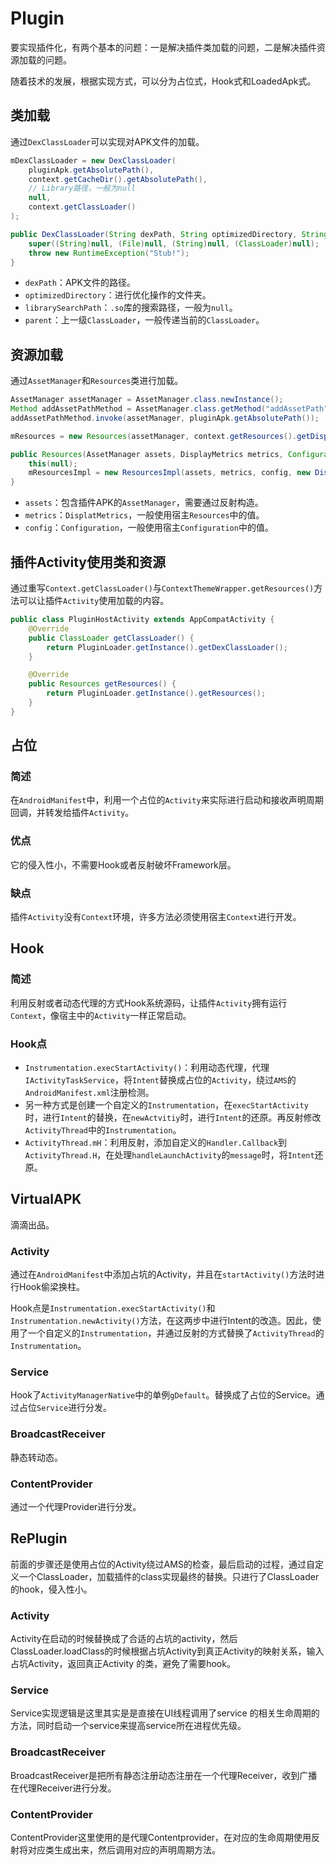 # Plugin

要实现插件化，有两个基本的问题：一是解决插件类加载的问题，二是解决插件资源加载的问题。

随着技术的发展，根据实现方式，可以分为占位式，Hook式和LoadedApk式。



## 类加载

通过`DexClassLoader`可以实现对APK文件的加载。

```java
mDexClassLoader = new DexClassLoader(
    pluginApk.getAbsolutePath(),
    context.getCacheDir().getAbsolutePath(),
    // Library路径，一般为null
    null,
    context.getClassLoader()
);

public DexClassLoader(String dexPath, String optimizedDirectory, String librarySearchPath, ClassLoader parent) {
    super((String)null, (File)null, (String)null, (ClassLoader)null);
    throw new RuntimeException("Stub!");
}
```

* `dexPath`：APK文件的路径。
* `optimizedDirectory`：进行优化操作的文件夹。
* `librarySearchPath`：`.so`库的搜索路径，一般为`null`。
* `parent`：上一级`ClassLoader`，一般传递当前的`ClassLoader`。



## 资源加载

通过`AssetManager`和`Resources`类进行加载。

```java
AssetManager assetManager = AssetManager.class.newInstance();
Method addAssetPathMethod = AssetManager.class.getMethod("addAssetPath", String.class);
addAssetPathMethod.invoke(assetManager, pluginApk.getAbsolutePath());

mResources = new Resources(assetManager, context.getResources().getDisplayMetrics(), context.getResources().getConfiguration());

public Resources(AssetManager assets, DisplayMetrics metrics, Configuration config) {
    this(null);
    mResourcesImpl = new ResourcesImpl(assets, metrics, config, new DisplayAdjustments());
}
```

* `assets`：包含插件APK的`AssetManager`，需要通过反射构造。
* `metrics`：`DisplatMetrics`，一般使用宿主`Resources`中的值。
* `config`：`Configuration`，一般使用宿主`Configuration`中的值。



## 插件Activity使用类和资源

通过重写`Context.getClassLoader()`与`ContextThemeWrapper.getResources()`方法可以让插件`Activity`使用加载的内容。

```java
public class PluginHostActivity extends AppCompatActivity {
    @Override
    public ClassLoader getClassLoader() {
        return PluginLoader.getInstance().getDexClassLoader();
    }

    @Override
    public Resources getResources() {
        return PluginLoader.getInstance().getResources();
    }
}
```



## 占位

### 简述

在`AndroidManifest`中，利用一个占位的`Activity`来实际进行启动和接收声明周期回调，并转发给插件`Activity`。

### 优点

它的侵入性小，不需要Hook或者反射破坏Framework层。

### 缺点

插件`Activity`没有`Context`环境，许多方法必须使用宿主`Context`进行开发。



## Hook

### 简述

利用反射或者动态代理的方式Hook系统源码，让插件`Activity`拥有运行`Context`，像宿主中的`Activity`一样正常启动。

### Hook点

* `Instrumentation.execStartActivity()`：利用动态代理，代理`IActivityTaskService`，将`Intent`替换成占位的`Activity`，绕过`AMS`的`AndroidManifest.xml`注册检测。
* 另一种方式是创建一个自定义的`Instrumentation`，在`execStartActivity`时，进行`Intent`的替换，在`newActvitiy`时，进行`Intent`的还原。再反射修改`ActivityThread`中的`Instrumentation`。
* `ActivityThread.mH`：利用反射，添加自定义的`Handler.Callback`到`ActivityThread.H`，在处理`handleLaunchActivity`的`message`时，将`Intent`还原。



## VirtualAPK

滴滴出品。

### Activity

通过在`AndroidManifest`中添加占坑的Activity，并且在`startActivity()`方法时进行Hook偷梁换柱。

Hook点是`Instrumentation.execStartActivity()`和`Instrumentation.newActivity()`方法，在这两步中进行Intent的改造。因此，使用了一个自定义的`Instrumentation`，并通过反射的方式替换了`ActivityThread`的`Instrumentation`。

### Service

Hook了`ActivityManagerNative`中的单例`gDefault`。替换成了占位的Service。通过占位`Service`进行分发。

### BroadcastReceiver

静态转动态。

### ContentProvider

通过一个代理Provider进行分发。



## RePlugin

前面的步骤还是使用占位的Activity绕过AMS的检查，最后启动的过程，通过自定义一个ClassLoader，加载插件的class实现最终的替换。只进行了ClassLoader的hook，侵入性小。

### Activity

Activity在启动的时候替换成了合适的占坑的activity，然后ClassLoader.loadClass的时候根据占坑Activity到真正Activity的映射关系，输入占坑Activity，返回真正Activity 的类，避免了需要hook。

### Service

Service实现逻辑是这里其实是是直接在UI线程调用了service 的相关生命周期的方法，同时启动一个service来提高service所在进程优先级。

### BroadcastReceiver

BroadcastReceiver是把所有静态注册动态注册在一个代理Receiver，收到广播在代理Receiver进行分发。

### ContentProvider

ContentProvider这里使用的是代理Contentprovider，在对应的生命周期使用反射将对应类生成出来，然后调用对应的声明周期方法。